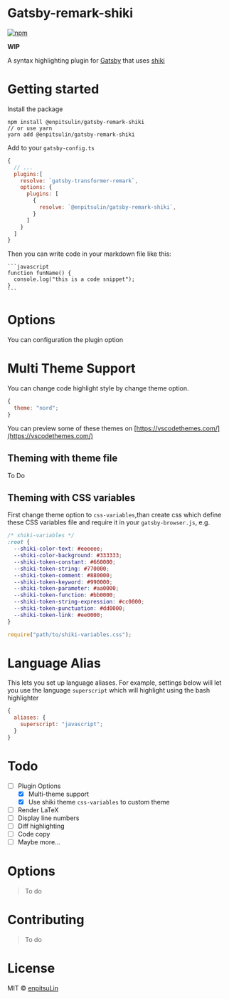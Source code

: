 # Gatsby-remark-shiki

[![npm](https://badgen.net/npm/v/@enpitsulin/gatsby-remark-shiki)](https://www.npmjs.com/package/@enpitsulin/gatsby-remark-shiki)

**WIP**

A syntax highlighting plugin for [Gatsby](https://www.gatsbyjs.org/) that uses [shiki](https://github.com/shikijs/shiki)

# Getting started

Install the package

```shell
npm install @enpitsulin/gatsby-remark-shiki
// or use yarn
yarn add @enpitsulin/gatsby-remark-shiki
```

Add to your `gatsby-config.ts`

```javascript
{
  // ...
  plugins:[
    resolve: `gatsby-transformer-remark`,
    options: {
      plugins: [
        {
          resolve: `@enpitsulin/gatsby-remark-shiki`,
        }
      ]
    }
  ]
}
```

Then you can write code in your markdown file like this:

````
```javascript
function funName() {
  console.log("this is a code snippet");
}
```
````

# Options

You can configuration the plugin option

# Multi Theme Support

You can change code highlight style by change theme option.

```javascript
{
  theme: "nord";
}
```

You can preview some of these themes on [https://vscodethemes.com/](https://vscodethemes.com/)

## Theming with theme file

To Do

## Theming with CSS variables

First change theme option to `css-variables`,than create css which define these CSS variables file and require it in your `gatsby-browser.js`, e.g.

```css
/* shiki-variables */
:root {
  --shiki-color-text: #eeeeee;
  --shiki-color-background: #333333;
  --shiki-token-constant: #660000;
  --shiki-token-string: #770000;
  --shiki-token-comment: #880000;
  --shiki-token-keyword: #990000;
  --shiki-token-parameter: #aa0000;
  --shiki-token-function: #bb0000;
  --shiki-token-string-expression: #cc0000;
  --shiki-token-punctuation: #dd0000;
  --shiki-token-link: #ee0000;
}
```

```javascript
require("path/to/shiki-variables.css");
```

# Language Alias

This lets you set up language aliases. For example, settings below will let you use the language `superscript` which will highlight using the bash highlighter

```javascript
{
  aliases: {
    superscript: "javascript";
  }
}
```

# Todo

- [ ] Plugin Options
  - [x] Multi-theme support
  - [x] Use shiki theme `css-variables` to custom theme
- [ ] Render LaTeX
- [ ] Display line numbers
- [ ] Diff highlighting
- [ ] Code copy
- [ ] Maybe more...

# Options

> To do

# Contributing

> To do

# License

MIT © [enpitsuLin](https://github.com/enpitsuLin)
